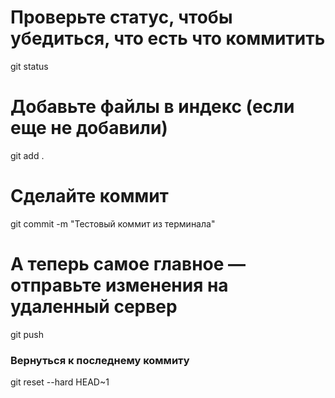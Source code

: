 # Проверьте статус, чтобы убедиться, что есть что коммитить
git status

# Добавьте файлы в индекс (если еще не добавили)
git add .

# Сделайте коммит
git commit -m "Тестовый коммит из терминала"

# А теперь самое главное — отправьте изменения на удаленный сервер
git push

### Вернуться к последнему коммиту
git reset --hard HEAD~1